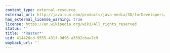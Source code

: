 ```yaml
---
content_type: external-resource
external_url: http://java.sun.com/products/java-media/3D/forDevelopers/J3D_1_2_API/j3dapi/javax/media/j3d/Raster.html
has_external_license_warning: true
license: https://en.wikipedia.org/wiki/All_rights_reserved
status: ''
title: '*Raster*'
uid: 414426cd-9555-431f-9d96-a3502cbaa7c9
wayback_url: ''
---
```

